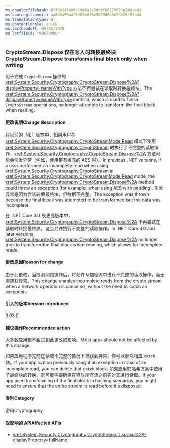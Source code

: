 ```yaml
---
ms.openlocfilehash: 6ffd4147a99a59d0a2e50d3f88279608e286aed1
ms.sourcegitcommit: aa6d8a90a4f5d8fe0f6e967980b8c98433f05a44
ms.translationtype: HT
ms.contentlocale: zh-CN
ms.lasthandoff: 09/16/2020
ms.locfileid: "90679986"
---
```

### <a name="cryptostreamdispose-transforms-final-block-only-when-writing"></a><span data-ttu-id="738ea-101">CryptoStream.Dispose 仅在写入时转换最终块</span><span class="sxs-lookup"><span data-stu-id="738ea-101">CryptoStream.Dispose transforms final block only when writing</span></span>

<span data-ttu-id="738ea-102">用于完成 `CryptoStream` 操作的 <xref:System.Security.Cryptography.CryptoStream.Dispose%2A?displayProperty=nameWithType> 方法不再尝试在读取时转换最终块。</span><span class="sxs-lookup"><span data-stu-id="738ea-102">The <xref:System.Security.Cryptography.CryptoStream.Dispose%2A?displayProperty=nameWithType> method, which is used to finish `CryptoStream` operations, no longer attempts to transform the final block when reading.</span></span>

#### <a name="change-description"></a><span data-ttu-id="738ea-103">更改说明</span><span class="sxs-lookup"><span data-stu-id="738ea-103">Change description</span></span>

<span data-ttu-id="738ea-104">在以前的 .NET 版本中，如果用户在 <xref:System.Security.Cryptography.CryptoStreamMode.Read> 模式下使用 <xref:System.Security.Cryptography.CryptoStream> 时执行了不完整的读取操作，<xref:System.Security.Cryptography.CryptoStream.Dispose%2A> 方法可能会引发异常（例如，使用带有填充的 AES 时）。</span><span class="sxs-lookup"><span data-stu-id="738ea-104">In previous .NET versions, if a user performed an incomplete read when using <xref:System.Security.Cryptography.CryptoStream> in <xref:System.Security.Cryptography.CryptoStreamMode.Read> mode, the <xref:System.Security.Cryptography.CryptoStream.Dispose%2A> method could throw an exception (for example, when using AES with padding).</span></span> <span data-ttu-id="738ea-105">引发异常是因为尝试转换最终块，但数据不完整。</span><span class="sxs-lookup"><span data-stu-id="738ea-105">The exception was thrown because the final block was attempted to be transformed but the data was incomplete.</span></span>

<span data-ttu-id="738ea-106">在 .NET Core 3.0 及更高版本中，<xref:System.Security.Cryptography.CryptoStream.Dispose%2A> 不再尝试在读取时转换最终块，这会允许执行不完整的读取操作。</span><span class="sxs-lookup"><span data-stu-id="738ea-106">In .NET Core 3.0 and later versions, <xref:System.Security.Cryptography.CryptoStream.Dispose%2A> no longer tries to transform the final block when reading, which allows for incomplete reads.</span></span>

#### <a name="reason-for-change"></a><span data-ttu-id="738ea-107">更改原因</span><span class="sxs-lookup"><span data-stu-id="738ea-107">Reason for change</span></span>

<span data-ttu-id="738ea-108">由于此更改，当取消网络操作后，将允许从加密流中进行不完整的读取操作，而无需捕获异常。</span><span class="sxs-lookup"><span data-stu-id="738ea-108">This change enables incomplete reads from the crypto stream when a network operation is canceled, without the need to catch an exception.</span></span>

#### <a name="version-introduced"></a><span data-ttu-id="738ea-109">引入的版本</span><span class="sxs-lookup"><span data-stu-id="738ea-109">Version introduced</span></span>

<span data-ttu-id="738ea-110">3.0</span><span class="sxs-lookup"><span data-stu-id="738ea-110">3.0</span></span>

#### <a name="recommended-action"></a><span data-ttu-id="738ea-111">建议操作</span><span class="sxs-lookup"><span data-stu-id="738ea-111">Recommended action</span></span>

<span data-ttu-id="738ea-112">大多数应用都不会受到此更改的影响。</span><span class="sxs-lookup"><span data-stu-id="738ea-112">Most apps should not be affected by this change.</span></span>

<span data-ttu-id="738ea-113">如果应用程序先前在读取不完整的情况下捕获到异常，你可以删除相应 `catch` 块。</span><span class="sxs-lookup"><span data-stu-id="738ea-113">If your application previously caught an exception in case of an incomplete read, you can delete that `catch` block.</span></span>
<span data-ttu-id="738ea-114">如果应用在哈希方案中使用了最终块的转换，则可能需要确保在释放所有流之前先对其进行读取。</span><span class="sxs-lookup"><span data-stu-id="738ea-114">If your app used transforming of the final block in hashing scenarios, you might need to ensure that the entire stream is read before it's disposed.</span></span>

#### <a name="category"></a><span data-ttu-id="738ea-115">类别</span><span class="sxs-lookup"><span data-stu-id="738ea-115">Category</span></span>

<span data-ttu-id="738ea-116">密码</span><span class="sxs-lookup"><span data-stu-id="738ea-116">Cryptography</span></span>

#### <a name="affected-apis"></a><span data-ttu-id="738ea-117">受影响的 API</span><span class="sxs-lookup"><span data-stu-id="738ea-117">Affected APIs</span></span>

- <xref:System.Security.Cryptography.CryptoStream.Dispose%2A?displayProperty=fullName>

<!--

#### Affected APIs

- `M:System.Security.Cryptography.CryptoStream.Dispose`

-->
